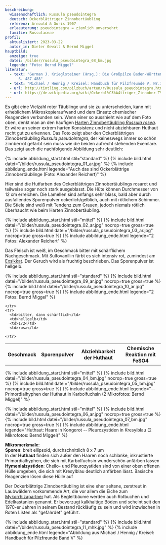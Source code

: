 ```yaml
---
beschreibung:
  wissenschaftlich: Russula pseudointegra
  deutsch: Ockerblättriger Zinnobertäubling
  referenz: Arnould & Goris 1907
  erlaeuterung: pseudointegra = ziemlich unversehrt
  familie: Russulaceae
profil:
  aktualisiert: 2023-03-22
  autor_in: Dieter Gewalt & Bernd Miggel
hauptbild:
  anzeige: true
  datei: /bilder/russula_pseudointegra_08_bm.jpg
  legende: "Foto: Bernd Miggel"
literatur:
  - text: "German J. Krieglsteiner (Hrsg.): Die Großpilze Baden-Württembergs Band 2
      S. 487-488"
  - text: "Michael / Hennig / Kreisel: Handbuch für Pilzfreunde V, Nr.108"
  - url: http://tintling.com/pilzbuch/arten/r/Russula_pseudointegra.html
  - url: https://de.wikipedia.org/wiki/Ockerbl%C3%A4ttriger_Zinnober-T%C3%A4ubling
---
```

Es gibt eine Vielzahl roter Täublinge und sie zu unterscheiden, kann mit erheblichem Mikroskopieraufwand und dem Einsatz chemischer Reagenzien verbunden sein. Wenn einer so ausshieht wie auf dem Foto oben, denkt man an den häufigen [Harten Zinnobertäubling *Russula rosea*](/pilze/russula-rosea-harter-zinnobertäubling). Er wäre an seiner extrem harten Konsistenz und nicht abziehbaren Huthaut recht gut zu erkennen. Das Foto zeigt aber den Ockerblättrigen Zinnobertäubling *Russula pseudointegra*, der keineswegs immer so schön zinnberrot gefärbt sein muss wie die beiden aufrecht stehenden Exemlare. Das zeigt auch die nachfolgende Abbildung sehr deutlich:

{% include abbildung_start.html stil="standard" %}
{% include bild.html datei="/bilder/russula_pseudointegra_01_ar.jpg" %}
{% include abbildung_ende.html legende="Auch das sind Ockerblättrige Zinnobertäublinge (Foto: Alexander Reichert)" %}

Hier sind die Hutfarben des Ockerblättrigen Zinnobertäublings rosarot und teilweise sogar noch stark ausgeblasst. Die Hüte können Durchmesser von 12 cm erreichen. Die Lamellen sind anfangs sehr blass, bald aber durch ausfallendes Sporenpulver ockerlich/gelblich, auch mit rötlichem Schimmer. Die Stiele sind weiß mit Tendenz zum Grauen, jedoch niemals rötlich überhaucht wie beim Harten Zinnobertäubling.

{% include abbildung_start.html stil="mittel" %}
{% include bild.html datei="/bilder/russula_pseudointegra_02_ar.jpg" nocrop=true gross=true %}
{% include bild.html datei="/bilder/russula_pseudointegra_03_ar.jpg" nocrop=true gross=true %}
{% include abbildung_ende.html legende="2 Fotos: Alexander Reichert" %}

Das Fleisch ist weiß, im Geschmack bitter mit schärflichem Nachgeschmack. Mit Sulfovanillin färbt es sich intensiv rot, zumindest am [Exsikkat](Exsikkat "Glossar"). Der Geruch wird als fruchtig beschrieben. Das Sporenpulver ist hellgelb.

{% include abbildung_start.html stil="standard" %}
{% include bild.html datei="/bilder/russula_pseudointegra_09_ar.jpg" nocrop=true gross=true %}
{% include bild.html datei="/bilder/russula_pseudointegra_10_ar.jpg" nocrop=true gross=true %}
{% include abbildung_ende.html legende="2 Fotos: Bernd Miggel" %}

<div class="table-responsive">
  <table class="table taeubling">
    <tr>
      <th rowspan="2">Geschmack</th>
      <th rowspan="2">Sporenpulver</th>
      <th rowspan="2">Abziehbarkeit der Huthaut</th>
      <th colspan="3" class="text-center">Chemische Reaktion mit FeSO4</th>
    </tr>
    <tr>
      
      
    </tr>
    <tr>
      <td>bitter, dann schärflich</td>
      <td>hellgelb</td>
      <td>1/2</td>
      <td>rosa</td>
       
    </tr>
  </table>
</div>

{% include abbildung_start.html stil="mittel" %}
{% include bild.html datei="/bilder/russula_pseudointegra_04_bm.jpg" nocrop=true gross=true %}
{% include bild.html datei="/bilder/russula_pseudointegra_05_bm.jpg" nocrop=true gross=true %}
{% include abbildung_ende.html legende="-- Primordialhyphen der Huthaut in Karbolfuchsin (2 Mikrofotos: Bernd Miggel)" %}

{% include abbildung_start.html stil="mittel" %}
{% include bild.html datei="/bilder/russula_pseudointegra_06_ar.jpg" nocrop=true gross=true %}
{% include bild.html datei="/bilder/russula_pseudointegra_07_bm.jpg" nocrop=true gross=true %}
{% include abbildung_ende.html legende="Huthaut: Haare in Kongorot -- Pleurozystiden in Kresylblau (2 Mikrofotos: Bernd Miggel)" %}

**Mikromerkmale:**\
**Sporen**: breit ellipsoid, durchschnittlich 8 x 7 µm\
In der **Huthaut** finden sich außer den Haaren noch schlanke, inkrustierte Primordialhyphen, die sich mit Karbolfuchsin wunderschön anfärben lassen\
**Hymenialzystiden**: Cheilo- und Pleurozystiden sind von einer oben offenen Hülle umgeben, die sich mit Kresylblau deutlich anfärben lässt. Basische Reagenzien lösen diese Hülle auf

Der Ockerblättrige Zinnobertäubling ist eine eher seltene, zerstreut in Laubwäldern vorkommende Art, die vor allem die Eiche zum [Mykorrhizapartner](Mykorrhiza "Glossar") hat. Als Begleitbäume werden auch Rotbuchen und Edelkastanien genannt. Er bevorzugt kalkhaltige Böden und scheint seit den 1970-er Jahren in seinem Bestand rückläufig zu sein und wird inzwischen in Roten Listen als "gefährdet" geführt.

{% include abbildung_start.html stil="standard" %}
{% include bild.html datei="/bilder/russula_pseudointegra_11_mhk.jpg" %}
{% include abbildung_ende.html legende="Abbildung aus Michael / Hennig / Kreisel: Handbuch für Pilzfreunde Band V" %}